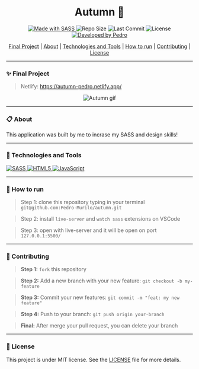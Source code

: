 <h1 align="center"><strong>Autumn 🍁</strong></h1>


<p align="center">
<a href="https://sass-lang.com/">
  <img alt="Made with SASS" src="https://img.shields.io/badge/Made_with-SASS-000?style=for-the-badge&logo=sass" />
</a>

  <img alt="Repo Size" src="https://img.shields.io/github/repo-size/pedro-murilo/autumn?color=000&style=for-the-badge">
  
  <img alt="Last Commit" src="https://img.shields.io/github/last-commit/pedro-murilo/autumn?color=000&style=for-the-badge">
  
  <img alt="License" src="https://img.shields.io/github/license/pedro-murilo/autumn?color=000&style=for-the-badge"/>
  
  <a href="https://github.com/Pedro-Murilo/">
    <img alt="Developed by Pedro" src="https://img.shields.io/badge/Dev-Pedro-%3498db?color=000&style=for-the-badge">
  </a>
</p>

<div align="center">
  <a href="#-final-project">Final Project</a> |
  <a href="#-about">About</a> |
  <a href="#-technologies-and-tools">Technologies and Tools</a> |
  <a href="#-how-to-run">How to run</a> |
  <a href="#-contributing">Contributing</a> |
  <a href="#-license">License</a> 
</div>


---
### ✨ Final Project
> Netlify: https://autumn-pedro.netlify.app/
<p align="center">
  <img src="https://github.com/Pedro-Murilo/autumn/blob/main/.github/autumn-vid.gif" alt="Autumn gif" />
</p>

---
### 📋 About
This application was built by me to incrase my SASS and design skills!


---
### 🚀 Technologies and Tools
<a href="https://sass-lang.com/">
  <img alt="SASS" src="https://img.shields.io/badge/SASS%20-hotpink.svg?&style=for-the-badge&logo=SASS&logoColor=white"/>
</a>
<a href="https://developer.mozilla.org/pt-BR/docs/Web/HTML">
  <img alt="HTML5" src="https://img.shields.io/badge/HTML5-E34F26?style=for-the-badge&logo=html5&logoColor=white" />
</a>
<a href="https://developer.mozilla.org/pt-BR/docs/Web/JavaScript">
  <img alt="JavaScript" src="https://img.shields.io/badge/javascript%20-%23323330.svg?&style=for-the-badge&logo=javascript&logoColor=%23F7DF1E"/>
</a>

---
### 📲 How to run
> Step 1: clone this repository typing in your terminal `git@github.com:Pedro-Murilo/autumn.git`

> Step 2: install `live-server` and `watch sass` extensions on VSCode

> Step 3: open with live-server and it will be open on port `127.0.0.1:5500/`

---
### 🌱 Contributing
> <strong>Step 1:</strong> `fork` this repository

> <strong>Step 2:</strong> Add a new branch with your new feature: `git checkout -b my-feature`

> <strong>Step 3:</strong> Commit your new features: `git commit -m "feat: my new feature"`

> <strong>Step 4:</strong> Push to your branch: `git push origin your-branch`

> <strong>Final:</strong> After merge your pull request, you can delete your branch

---
### 📄 License
This project is under MIT license. See the [LICENSE](https://github.com/Pedro-Murilo/autumn/blob/main/LICENSE) file for more details.
